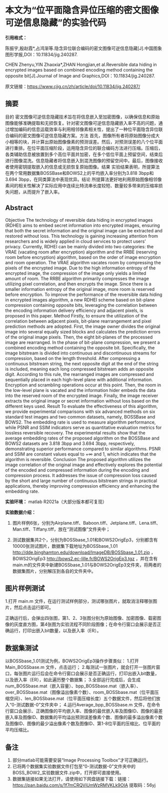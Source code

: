 # 本文为“位平面隐含异位压缩的密文图像可逆信息隐藏”的实验代码

**引用格式：** 

陈振宇,殷赵霞*,占鸿渐等.隐含异位联合编码的密文图像可逆信息隐藏[J].中国图象图形学报,DOI：10.11834/jig.240287.

CHEN Zhenyu,YIN Zhaoxia*,ZHAN Hongjian,et al.Reversible data hiding in encrypted images based on combined encoding method containing the opposite bit[J].Journal of Image and Graphics,DOI：10.11834/jig.240287.

原文链接：https://www.cjig.cn/zh/article/doi/10.11834/jig.240287/


## 摘要

目的 密文图像可逆信息隐藏技术旨在将信息嵌入至加密图像，以确保信息和原始图像能够准确提取和无损恢复。针对密文图像可逆信息隐藏嵌入率不高的问题，通过增加编码的信息运载效率与利用相邻像素相关性，提出了一种位平面隐含异位联合编码的密文图像可逆信息隐藏方案。方法 首先，图像所有者将原始图像分成大小相等的块，并计算出原始图像像素的预测误差。然后，对预测误差的八个位平面进行重排。在位平面压缩阶段，运用隐含异位的联合编码方法进行压缩。压缩后，各类辅助信息被放置到多个高位平面并加密，在多个低位平面上预留空间，结束后进行图像混洗。信息隐藏者将信息嵌入到混洗图像的预留空间中。最后，图像接收者使用密钥提取嵌入的信息或无损恢复原始图像。结果 实验结果表明，所提算法在两个常用数据集BOSSBase和BOWS2上的平均嵌入率分别为3.818 3bpp和3.694 3bpp，在同类算法中表现优异。结论 所提算法更好地利用原始图像相邻像素间的相关性解决了实际应用中连续比特流串长度较短、数量较多带来的压缩率损失问题，从而提升了嵌入率。

## Abstract

Objective The technology of reversible data hiding in encrypted images (RDHEI) aims to embed secret information into encrypted images, ensuring that both the secret information and the original image can be extracted and restored without loss. This technology is gaining increasing attention from researchers and is widely applied in cloud services to protect users’ privacy. Currently, RDHEI can be mainly divided into two categories: the VRAE (vacating room after encryption) algorithm and the RRBE (reserving room before encryption) algorithm, based on the order of image encryption and room operation. The VRAE algorithm vacates room by compressing the pixels of the encrypted image. Due to the high information entropy of the encrypted image, the compression of the image only yields a limited amount of room. The RRBE algorithm primarily compresses the image utilizing pixel correlation, and then encrypts the image. Since there is a smaller information entropy of the original image, more room is reserved before encryption. To improve the performance of the reversible data hiding in encrypted images algorithm, a new RDHEI scheme based on bit-plane compression containing opposite bits, leveraging the correlation between the encoding information delivery efficiency and adjacent pixels, is proposed in this paper. Method Firstly, to ensure the utilization of the correlation between adjacent pixels, bit-plane rearrangement and pixel prediction methods are adopted. First, the image owner divides the original image into several equally sized blocks and calculates the prediction errors of the original image pixels. Then, the eight bit-planes of the processed image are rearranged. In the phase of bit-plane compression, we present a combined encoding method containing the opposite bit. Specifically, the image bitstream is divided into continuous and discontinuous streams for compression, based on the length threshold. After compressing a continuous bitstream string, the next opposite digit at the end of the string is included, meaning each long compressed bitstream adds an opposite digit. According to this rule, the rearranged images are compressed and sequentially placed in each high-level plane with additional information. Encryption and scrambling operations occur at this point. Then, the room in the low-level plane is vacated and the information hider embeds the data into the reserved room of the encrypted image. Finally, the image receiver extracts the original image or secret information without loss based on the different keys used. Result To evaluate the effectiveness of this algorithm, we provide experimental comparisons with six advanced methods on six standard test images and two common datasets, namely, BOSSBase and BOWS2. The embedding rate is used to measure algorithm performance, while PSNR and SSIM indicators serve as quantitative evaluation metrics for lossless reversible recovery. The experimental results show that the average embedding rates of the proposed algorithm on the BOSSBase and BOWS2 datasets are 3.818 3bpp and 3.694 3bpp, respectively, demonstrating superior performance compared to similar algorithms. PSNR and SSIM are constant values equal to +∞ and 1, which indicates that the algorithm is reversible. Conclusion The proposed algorithm utilizes the image correlation of the original image and effectively explores the potential of the encoded and compressed information during the encoding and compression process. It addresses the issue of compression loss caused by the short and large number of continuous bitstream strings in practical applications, thereby improving compression efficiency and enhancing the embedding rate.

**实验环境：** matlab R2021a（大部分版本都可复现）

**实验数据介绍：**

1. 图片样例6张，分别为Airplane.tiff、Baboon.tiff、Jetplane.tiff、Lena.tiff、Man.tiff、Tiffany.tiff，放在“测试图像”文件夹中；

2. 测试数据集共2个，分别为BOSSbase_1.01和BOWS2OrigEp3，分别都含有10000张测试图片，数据集下载地址为BOSSbase_1.01 http://dde.binghamton.edu/download/ImageDB/BOSSbase_1.01.zip  ，
BOWS2OrigEp3 http://bows2.ec-lille.fr/BOWS2OrigEp3.tgz ，并在含有main.m的文件夹中新建BOSSbase_1.01与BOWS2OrigEp3文件夹，将两者的数据集图片，分别解压到各自的文件夹中。


## 图片样例测试
1.打开 main.m 文件，在运行测试样例部分，测试哪张图片，就取消注释哪张图片，然后点击运行即可。

正确运行后，会弹出四张图，第1、2、3张图分别为原始图像、加密图像、载密图像的灰度直方图，第4张图为实验流程不同阶段图像；在命令行窗口会展示是否正确运行，打印出嵌入bit数量，以及嵌入率（ER）。

## 数据集测试
以BOSSbase_1.01测试为例，BOWS2OrigEp3操作步骤类似：
1.打开 Main_BOSSbase.m 文件，点击运行；
2.每测试一张图片，就会打开一张图片窗口，每张图片运行后会在命令行窗口会展示是否正确运行，打印出嵌入bit数量，以及嵌入率（ER），如此遍历整个数据集；
3.全部运行完成后，会生成num_BOSSbase.mat（嵌入容量）、bpp_BOSSbase.mat（嵌入率）、over_BOSSbase.mat（图像溢出像素个数）、room_BOSSbase.mat（位平面压缩空间）、len_BOSSbase.mat（位平面压缩长度）五个数据文件，然后将他们放入“0-测试数据-0”文件夹中；
4.运行Average_bpp_BOSSbase.m 文件，在命令行窗口会展示、正确图像的平均嵌入率、图像的最优嵌入率及图像ID、图像的最差嵌入率及图像ID、数据集的平均溢出预测误差像素个数、图像的最多溢出像素个数及图像ID、图像的最少溢出像素个数及图像ID、第1-8位平面的压缩比、位平面的平均压缩比。

## 备注
1. 部分matlab可能需要安装“Image Processing Toolbox”才可正确运行。
2. 已将两个数据集实验数据文件打包至“0-测试数据-0”文件夹中的BOSS_BOW2_实验数据文件.zip中，打开即可直接使用。
3. 数据集链接如果无法打开，请使用如下网盘链接下载：链接：https://pan.baidu.com/s/1f7mCRQViUmWzRMVKLk9OIA 提取码：56yj